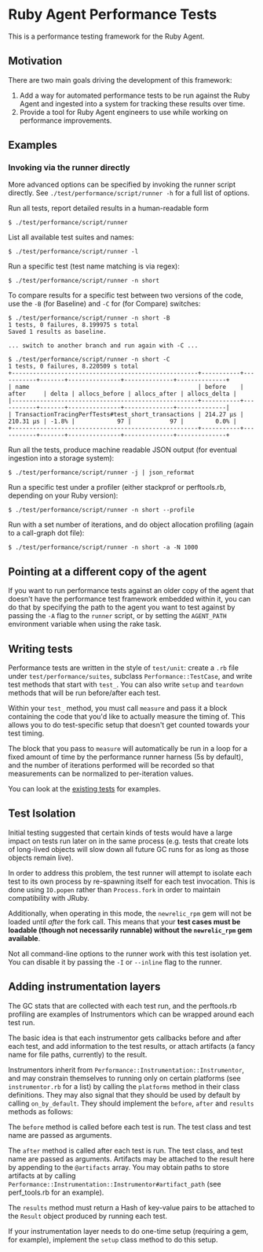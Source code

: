 # Ruby Agent Performance Tests

This is a performance testing framework for the Ruby Agent.

## Motivation

There are two main goals driving the development of this framework:

1. Add a way for automated performance tests to be run against the Ruby Agent
   and ingested into a system for tracking these results over time.
2. Provide a tool for Ruby Agent engineers to use while working on performance
   improvements.

## Examples

### Invoking via the runner directly

More advanced options can be specified by invoking the runner script directly.
See `./test/performance/script/runner -h` for a full list of options.

Run all tests, report detailed results in a human-readable form

```
$ ./test/performance/script/runner
```

List all available test suites and names:

```
$ ./test/performance/script/runner -l
```

Run a specific test (test name matching is via regex):

```
$ ./test/performance/script/runner -n short
```

To compare results for a specific test between two versions of the code, use the
`-B` (for Baseline) and `-C` for (for Compare) switches:

```
$ ./test/performance/script/runner -n short -B
1 tests, 0 failures, 8.199975 s total
Saved 1 results as baseline.

... switch to another branch and run again with -C ...

$ ./test/performance/script/runner -n short -C
1 tests, 0 failures, 8.220509 s total
+-----------------------------------------------------+-----------+-----------+-------+---------------+--------------+--------------+
| name                                                | before    | after     | delta | allocs_before | allocs_after | allocs_delta |
|-----------------------------------------------------+-----------+-----------+-------+---------------+--------------+--------------|
| TransactionTracingPerfTests#test_short_transactions | 214.27 µs | 210.31 µs | -1.8% |            97 |           97 |         0.0% |
+-----------------------------------------------------+-----------+-----------+-------+---------------+--------------+--------------+
```

Run all the tests, produce machine readable JSON output (for eventual ingestion into a storage system):

```
$ ./test/performance/script/runner -j | json_reformat
```

Run a specific test under a profiler (either stackprof or perftools.rb, depending on your Ruby version):

```
$ ./test/performance/script/runner -n short --profile
```

Run with a set number of iterations, and do object allocation profiling (again to a call-graph dot file):

```
$ ./test/performance/script/runner -n short -a -N 1000
```

## Pointing at a different copy of the agent

If you want to run performance tests against an older copy of the agent that
doesn't have the performance test framework embedded within it, you can do that
by specifying the path to the agent you want to test against by passing the `-A`
flag to the `runner` script, or by setting the `AGENT_PATH` environment variable
when using the rake task.


## Writing tests

Performance tests are written in the style of `test/unit`: create a `.rb` file
under `test/performance/suites`, subclass `Performance::TestCase`, and write
test methods that start with `test_`. You can also write `setup` and `teardown`
methods that will be run before/after each test.

Within your `test_` method, you must call `measure` and pass it a block
containing the code that you'd like to actually measure the timing of. This
allows you to do test-specific setup that doesn't get counted towards your
test timing.

The block that you pass to `measure` will automatically be run in a loop for a
fixed amount of time by the performance runner harness (5s by default), and the
number of iterations performed will be recorded so that measurements can be
normalized to per-iteration values.

You can look at the [existing tests](suites) for examples.

## Test Isolation

Initial testing suggested that certain kinds of tests would have a large impact
on tests run later on in the same process (e.g. tests that create lots of
long-lived objects will slow down all future GC runs for as long as those
objects remain live).

In order to address this problem, the test runner will attempt to isolate each
test to its own process by re-spawning itself for each test invocation. This is
done using `IO.popen` rather than `Process.fork` in order to maintain
compatibility with JRuby.

Additionally, when operating in this mode, the `newrelic_rpm` gem will not be
loaded until *after* the fork call. This means that your **test cases must be
loadable (though not necessarily runnable) without the `newrelic_rpm` gem
available**.

Not all command-line options to the runner work with this test isolation yet.
You can disable it by passing the `-I` or `--inline` flag to the runner.

## Adding instrumentation layers

The GC stats that are collected with each test run, and the perftools.rb
profiling are examples of Instrumentors which can be wrapped around each test run.

The basic idea is that each instrumentor gets callbacks before and after each
test, and add information to the test results, or attach artifacts (a fancy name
for file paths, currently) to the result.

Instrumentors inherit from `Performance::Instrumentation::Instrumentor`, and may
constrain themselves to running only on certain platforms (see `instrumentor.rb`
for a list) by calling the `platforms` method in their class definitions. They
may also signal that they should be used by default by calling `on_by_default`.
They should implement the `before`, `after` and `results` methods as follows:

The `before` method is called before each test is run. The test class and test
name are passed as arguments.

The `after` method is called after each test is run. The test class, and test
name are passed as arguments. Artifacts may be attached to the result here by
appending to the `@artifacts` array. You may obtain paths to store artifacts at
by calling `Performance::Instrumentation::Instrumentor#artifact_path` (see
perf_tools.rb for an example).

The `results` method must return a Hash of key-value pairs to be attached to the
`Result` object produced by running each test.

If your instrumentation layer needs to do one-time setup (requiring a gem, for
example), implement the `setup` class method to do this setup.
